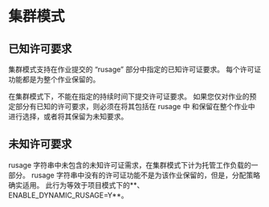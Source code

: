# 集群模式

## 已知许可要求

集群模式支持在作业提交的 “rusage” 部分中指定的已知许可证要求。 每个许可证功能都是为整个作业保留的。

在集群模式下，不能在指定的持续时间下提交许可证要求。 如果您仅对作业的预定部分有已知的许可要求，则必须在将其包括在 rusage 中 和保留在整个作业中进行选择，或者将其保留为未知要求。

## 未知许可要求

rusage 字符串中未包含的未知许可证需求，在集群模式下计为托管工作负载的一部分。 rusage 字符串中没有的许可证功能不是为该作业保留的，但是，分配策略确实适用。 此行为等效于项目模式下的**、ENABLE_DYNAMIC_RUSAGE=Y**。